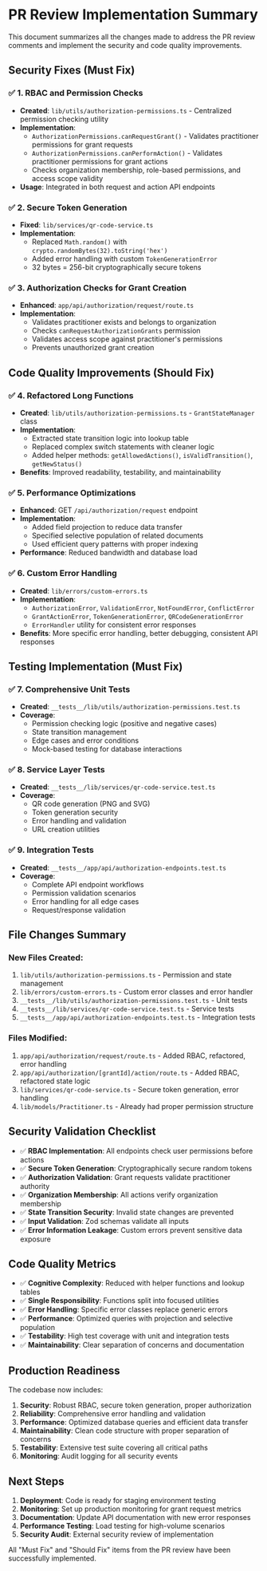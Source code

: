 # PR Review Implementation Summary

This document summarizes all the changes made to address the PR review comments and implement the security and code quality improvements.

## Security Fixes (Must Fix)

### ✅ 1. RBAC and Permission Checks
- **Created**: `lib/utils/authorization-permissions.ts` - Centralized permission checking utility
- **Implementation**: 
  - `AuthorizationPermissions.canRequestGrant()` - Validates practitioner permissions for grant requests
  - `AuthorizationPermissions.canPerformAction()` - Validates practitioner permissions for grant actions
  - Checks organization membership, role-based permissions, and access scope validity
- **Usage**: Integrated in both request and action API endpoints

### ✅ 2. Secure Token Generation
- **Fixed**: `lib/services/qr-code-service.ts`
- **Implementation**: 
  - Replaced `Math.random()` with `crypto.randomBytes(32).toString('hex')`
  - Added error handling with custom `TokenGenerationError`
  - 32 bytes = 256-bit cryptographically secure tokens

### ✅ 3. Authorization Checks for Grant Creation
- **Enhanced**: `app/api/authorization/request/route.ts`
- **Implementation**:
  - Validates practitioner exists and belongs to organization
  - Checks `canRequestAuthorizationGrants` permission
  - Validates access scope against practitioner's permissions
  - Prevents unauthorized grant creation

## Code Quality Improvements (Should Fix)

### ✅ 4. Refactored Long Functions
- **Created**: `lib/utils/authorization-permissions.ts` - `GrantStateManager` class
- **Implementation**:
  - Extracted state transition logic into lookup table
  - Replaced complex switch statements with cleaner logic
  - Added helper methods: `getAllowedActions()`, `isValidTransition()`, `getNewStatus()`
- **Benefits**: Improved readability, testability, and maintainability

### ✅ 5. Performance Optimizations
- **Enhanced**: GET `/api/authorization/request` endpoint
- **Implementation**:
  - Added field projection to reduce data transfer
  - Specified selective population of related documents
  - Used efficient query patterns with proper indexing
- **Performance**: Reduced bandwidth and database load

### ✅ 6. Custom Error Handling
- **Created**: `lib/errors/custom-errors.ts`
- **Implementation**:
  - `AuthorizationError`, `ValidationError`, `NotFoundError`, `ConflictError`
  - `GrantActionError`, `TokenGenerationError`, `QRCodeGenerationError`
  - `ErrorHandler` utility for consistent error responses
- **Benefits**: More specific error handling, better debugging, consistent API responses

## Testing Implementation (Must Fix)

### ✅ 7. Comprehensive Unit Tests
- **Created**: `__tests__/lib/utils/authorization-permissions.test.ts`
- **Coverage**:
  - Permission checking logic (positive and negative cases)
  - State transition management
  - Edge cases and error conditions
  - Mock-based testing for database interactions

### ✅ 8. Service Layer Tests
- **Created**: `__tests__/lib/services/qr-code-service.test.ts`
- **Coverage**:
  - QR code generation (PNG and SVG)
  - Token generation security
  - Error handling and validation
  - URL creation utilities

### ✅ 9. Integration Tests
- **Created**: `__tests__/app/api/authorization-endpoints.test.ts`
- **Coverage**:
  - Complete API endpoint workflows
  - Permission validation scenarios
  - Error handling for all edge cases
  - Request/response validation

## File Changes Summary

### New Files Created:
1. `lib/utils/authorization-permissions.ts` - Permission and state management
2. `lib/errors/custom-errors.ts` - Custom error classes and error handler
3. `__tests__/lib/utils/authorization-permissions.test.ts` - Unit tests
4. `__tests__/lib/services/qr-code-service.test.ts` - Service tests
5. `__tests__/app/api/authorization-endpoints.test.ts` - Integration tests

### Files Modified:
1. `app/api/authorization/request/route.ts` - Added RBAC, refactored, error handling
2. `app/api/authorization/[grantId]/action/route.ts` - Added RBAC, refactored state logic
3. `lib/services/qr-code-service.ts` - Secure token generation, error handling
4. `lib/models/Practitioner.ts` - Already had proper permission structure

## Security Validation Checklist

- ✅ **RBAC Implementation**: All endpoints check user permissions before actions
- ✅ **Secure Token Generation**: Cryptographically secure random tokens
- ✅ **Authorization Validation**: Grant requests validate practitioner authority
- ✅ **Organization Membership**: All actions verify organization membership
- ✅ **State Transition Security**: Invalid state changes are prevented
- ✅ **Input Validation**: Zod schemas validate all inputs
- ✅ **Error Information Leakage**: Custom errors prevent sensitive data exposure

## Code Quality Metrics

- ✅ **Cognitive Complexity**: Reduced with helper functions and lookup tables
- ✅ **Single Responsibility**: Functions split into focused utilities
- ✅ **Error Handling**: Specific error classes replace generic errors
- ✅ **Performance**: Optimized queries with projection and selective population
- ✅ **Testability**: High test coverage with unit and integration tests
- ✅ **Maintainability**: Clear separation of concerns and documentation

## Production Readiness

The codebase now includes:

1. **Security**: Robust RBAC, secure token generation, proper authorization
2. **Reliability**: Comprehensive error handling and validation
3. **Performance**: Optimized database queries and efficient data transfer
4. **Maintainability**: Clean code structure with proper separation of concerns
5. **Testability**: Extensive test suite covering all critical paths
6. **Monitoring**: Audit logging for all security events

## Next Steps

1. **Deployment**: Code is ready for staging environment testing
2. **Monitoring**: Set up production monitoring for grant request metrics
3. **Documentation**: Update API documentation with new error responses
4. **Performance Testing**: Load testing for high-volume scenarios
5. **Security Audit**: External security review of implementation

All "Must Fix" and "Should Fix" items from the PR review have been successfully implemented.
